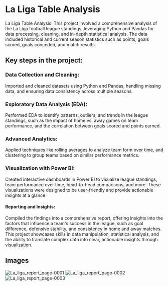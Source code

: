 # La Liga Table Analysis
La Liga Table Analysis: This project involved a comprehensive analysis of the La Liga football league standings, leveraging Python and Pandas for data processing, cleaning, and in-depth statistical analysis. The data included historical and current season statistics such as points, goals scored, goals conceded, and match results.

## Key steps in the project:

### Data Collection and Cleaning:
Imported and cleaned datasets using Python and Pandas, handling missing data, and ensuring data consistency across multiple seasons.
### Exploratory Data Analysis (EDA):
Performed EDA to identify patterns, outliers, and trends in the league standings, such as the impact of home vs. away games on team performance, and the correlation between goals scored and points earned.
### Advanced Analytics:
Applied techniques like rolling averages to analyze team form over time, and clustering to group teams based on similar performance metrics.
### Visualization with Power BI:
Created interactive dashboards in Power BI to visualize league standings, team performance over time, head-to-head comparisons, and more. These visualizations were designed to be user-friendly and provide actionable insights at a glance.
#### Reporting and Insights:
Compiled the findings into a comprehensive report, offering insights into the factors that influence a team's success in the league, such as goal difference, defensive stability, and consistency in home and away matches.
This project showcases skills in data manipulation, statistical analysis, and the ability to translate complex data into clear, actionable insights through visualization.

## Images

![La_liga_report_page-0001](https://github.com/user-attachments/assets/93b72bb3-cc81-4d78-bf2e-690f01ab879d)
![La_liga_report_page-0002](https://github.com/user-attachments/assets/e6b020b4-ba1b-4d42-bbf6-5b29816db62d)
![La_liga_report_page-0003](https://github.com/user-attachments/assets/2da9629a-f464-43c7-93e0-46ea09f0b379)

